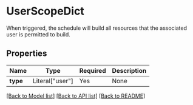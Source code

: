 # UserScopeDict

When triggered, the schedule will build all resources that the
associated user is permitted to build.


## Properties
| Name | Type | Required | Description |
| ------------ | ------------- | ------------- | ------------- |
**type** | Literal["user"] | Yes | None |


[[Back to Model list]](../../README.md#documentation-for-models) [[Back to API list]](../../README.md#documentation-for-api-endpoints) [[Back to README]](../../README.md)

